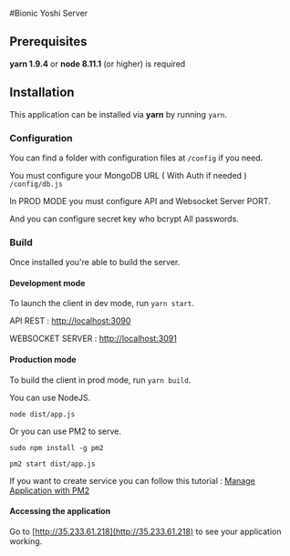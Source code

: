 #Bionic Yoshi Server

## Prerequisites
**yarn 1.9.4** or **node 8.11.1** (or higher) is required

## Installation
This application can be installed via **yarn** by running `yarn`.

### Configuration
You can find a folder with configuration files at `/config` if you need. 

You must configure your MongoDB URL ( With Auth if needed ) `/config/db.js`

In PROD MODE you must configure API and Websocket Server PORT.

And you can configure secret key who bcrypt All passwords.

### Build
Once installed you're able to build the server.

#### Development mode
To launch the client in dev mode, run `yarn start`. 

API REST : [http://localhost:3090](http://localhost:3090)

WEBSOCKET SERVER : [http://localhost:3091](http://localhost:3091)

#### Production mode
To build the client in prod mode, run `yarn build`.

You can use NodeJS.

````
node dist/app.js
````

Or you can use PM2 to serve.

````
sudo npm install -g pm2
````

````
pm2 start dist/app.js
````

If you want to create service you can follow this tutorial : [Manage Application with PM2](https://www.digitalocean.com/community/tutorials/how-to-set-up-a-node-js-application-for-production-on-ubuntu-16-04#manage-application-with-pm2)

#### Accessing the application
Go to [http://35.233.61.218](http://35.233.61.218) to see your application working.
